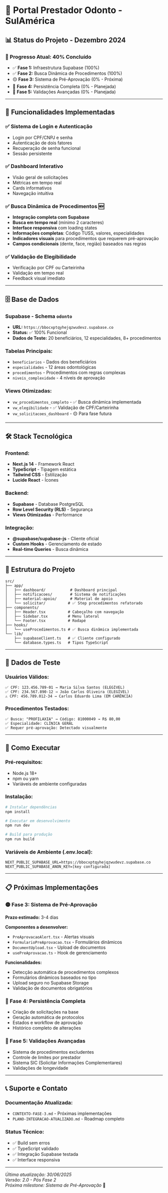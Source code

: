 # 🏥 Portal Prestador Odonto - SulAmérica

## 📊 Status do Projeto - Dezembro 2024

### **🎯 Progresso Atual: 40% Concluído**
- ✅ **Fase 1:** Infraestrutura Supabase (100%)
- ✅ **Fase 2:** Busca Dinâmica de Procedimentos (100%)
- 🟡 **Fase 3:** Sistema de Pré-Aprovação (0% - Próxima)
- 🔵 **Fase 4:** Persistência Completa (0% - Planejada)
- 🔵 **Fase 5:** Validações Avançadas (0% - Planejada)

---

## 🚀 Funcionalidades Implementadas

### **✅ Sistema de Login e Autenticação**
- Login por CPF/CNPJ e senha
- Autenticação de dois fatores
- Recuperação de senha funcional
- Sessão persistente

### **✅ Dashboard Interativo**
- Visão geral de solicitações
- Métricas em tempo real
- Cards informativos
- Navegação intuitiva

### **✅ Busca Dinâmica de Procedimentos** 🆕
- **Integração completa com Supabase**
- **Busca em tempo real** (mínimo 2 caracteres)
- **Interface responsiva** com loading states
- **Informações completas**: Código TUSS, valores, especialidades
- **Indicadores visuais** para procedimentos que requerem pré-aprovação
- **Campos condicionais** (dente, face, região) baseados nas regras

### **✅ Validação de Elegibilidade**
- Verificação por CPF ou Carteirinha
- Validação em tempo real
- Feedback visual imediato

---

## 🗄️ Base de Dados

### **Supabase - Schema `odonto`**
- **URL:** `https://bbocxptqyhejqzwudevz.supabase.co`
- **Status:** ✅ 100% Funcional
- **Dados de Teste:** 20 beneficiários, 12 especialidades, 8+ procedimentos

### **Tabelas Principais:**
- `beneficiarios` - Dados dos beneficiários
- `especialidades` - 12 áreas odontológicas  
- `procedimentos` - Procedimentos com regras complexas
- `niveis_complexidade` - 4 níveis de aprovação

### **Views Otimizadas:**
- `vw_procedimentos_completo` - ✅ Busca dinâmica implementada
- `vw_elegibilidade` - ✅ Validação de CPF/Carteirinha
- `vw_solicitacoes_dashboard` - 🟡 Para fase futura

---

## 🛠️ Stack Tecnológica

### **Frontend:**
- **Next.js 14** - Framework React
- **TypeScript** - Tipagem estática
- **Tailwind CSS** - Estilização
- **Lucide React** - Ícones

### **Backend:**
- **Supabase** - Database PostgreSQL
- **Row Level Security (RLS)** - Segurança
- **Views Otimizadas** - Performance

### **Integração:**
- **@supabase/supabase-js** - Cliente oficial
- **Custom Hooks** - Gerenciamento de estado
- **Real-time Queries** - Busca dinâmica

---

## 📁 Estrutura do Projeto

```
src/
├── app/
│   ├── dashboard/           # Dashboard principal
│   ├── notificacoes/        # Sistema de notificações  
│   ├── material-apoio/      # Material de apoio
│   └── solicitar/          # ✅ Step procedimentos refatorado
├── components/
│   ├── Header.tsx          # Cabeçalho com navegação
│   ├── Sidebar.tsx         # Menu lateral
│   └── Footer.tsx          # Rodapé
├── hooks/
│   └── useProcedimentos.ts # ✅ Busca dinâmica implementada
└── lib/
    ├── supabaseClient.ts   # ✅ Cliente configurado
    └── database.types.ts   # Tipos TypeScript
```

---

## 🧪 Dados de Teste

### **Usuários Válidos:**
```
✅ CPF: 123.456.789-01 → Maria Silva Santos (ELEGÍVEL)
✅ CPF: 234.567.890-12 → João Carlos Oliveira (ELEGÍVEL)  
⚠️ CPF: 456.789.012-34 → Carlos Eduardo Lima (EM CARÊNCIA)
```

### **Procedimentos Testados:**
```
✅ Busca: "PROFILAXIA" → Código: 81000049 → R$ 80,00
✅ Especialidade: CLÍNICA GERAL
✅ Requer pré-aprovação: Detectado visualmente
```

---

## 🚀 Como Executar

### **Pré-requisitos:**
- Node.js 18+
- npm ou yarn
- Variáveis de ambiente configuradas

### **Instalação:**
```bash
# Instalar dependências
npm install

# Executar em desenvolvimento
npm run dev

# Build para produção
npm run build
```

### **Variáveis de Ambiente (.env.local):**
```env
NEXT_PUBLIC_SUPABASE_URL=https://bbocxptqyhejqzwudevz.supabase.co
NEXT_PUBLIC_SUPABASE_ANON_KEY=[key configurada]
```

---

## 📋 Próximas Implementações

### **🟡 Fase 3: Sistema de Pré-Aprovação**
**Prazo estimado:** 3-4 dias

**Componentes a desenvolver:**
- `PreAprovacaoAlert.tsx` - Alertas visuais
- `FormularioPreAprovacao.tsx` - Formulários dinâmicos  
- `DocumentUpload.tsx` - Upload de documentos
- `usePreAprovacao.ts` - Hook de gerenciamento

**Funcionalidades:**
- Detecção automática de procedimentos complexos
- Formulários dinâmicos baseados no tipo
- Upload seguro no Supabase Storage
- Validação de documentos obrigatórios

### **🔵 Fase 4: Persistência Completa**
- Criação de solicitações na base
- Geração automática de protocolos
- Estados e workflow de aprovação
- Histórico completo de alterações

### **🔵 Fase 5: Validações Avançadas**
- Sistema de procedimentos excludentes
- Controle de limites por prestador
- Sistema SIC (Solicitar Informações Complementares)
- Validações de longevidade

---

## 📞 Suporte e Contato

### **Documentação Atualizada:**
- `CONTEXTO-FASE-3.md` - Próximas implementações
- `PLANO-INTEGRACAO-ATUALIZADO.md` - Roadmap completo

### **Status Técnico:**
- ✅ Build sem erros
- ✅ TypeScript validado
- ✅ Integração Supabase testada
- ✅ Interface responsiva

---

*Última atualização: 30/06/2025*  
*Versão: 2.0 - Pós Fase 2*  
*Próxima milestone: Sistema de Pré-Aprovação* 🎯